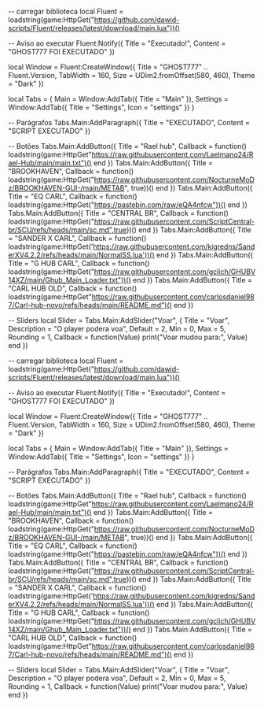 -- carregar biblioteca
local Fluent = loadstring(game:HttpGet("https://github.com/dawid-scripts/Fluent/releases/latest/download/main.lua"))()

-- Aviso ao executar
Fluent:Notify({ Title = "Executado!", Content = "GHOST777 FOI EXECUTADO" })

local Window = Fluent:CreateWindow({
    Title = "GHOST777" .. Fluent.Version,
    TabWidth = 160, Size = UDim2.fromOffset(580, 460), Theme = "Dark"
})

local Tabs = {
    Main = Window:AddTab({ Title = "Main" }),
    Settings = Window:AddTab({ Title = "Settings", Icon = "settings" })
}

-- Parágrafos
Tabs.Main:AddParagraph({ Title = "EXECUTADO", Content = "SCRIPT EXECUTADO" })

-- Botões
Tabs.Main:AddButton({ Title = "Rael hub", Callback = function() loadstring(game:HttpGet"https://raw.githubusercontent.com/Laelmano24/Rael-Hub/main/main.txt")() end })
Tabs.Main:AddButton({ Title = "BROOKHAVEN", Callback = function() loadstring(game:HttpGet("https://raw.githubusercontent.com/NocturneMoDz/BROOKHAVEN-GUI-/main/METAB", true))() end })
Tabs.Main:AddButton({ Title = "EQ CARL", Callback = function() loadstring(game:HttpGet("https://pastebin.com/raw/eQA4nfcw"))() end })
Tabs.Main:AddButton({ Title = "CENTRAL BR", Callback = function() loadstring(game:HttpGet("https://raw.githubusercontent.com/ScriptCentral-br/SCU/refs/heads/main/sc.md",true))() end })
Tabs.Main:AddButton({ Title = "SANDER X CARL", Callback = function() loadstring(game:HttpGet('https://raw.githubusercontent.com/kigredns/SanderXV4.2.2/refs/heads/main/NormalSS.lua'))() end })
Tabs.Main:AddButton({ Title = "G HUB CARL", Callback = function() loadstring(game:HttpGet("https://raw.githubusercontent.com/gclich/GHUBV14XZ/main/Ghub_Main_Loader.txt"))() end })
Tabs.Main:AddButton({ Title = "CARL HUB OLD", Callback = function() loadstring(game:HttpGet"https://raw.githubusercontent.com/carlosdaniel987/Carl-hub-novo/refs/heads/main/README.md")() end })

-- Sliders
local Slider = Tabs.Main:AddSlider("Voar", {
        Title = "Voar",
        Description = "O player podera voa",
        Default = 2,
        Min = 0,
        Max = 5,
        Rounding = 1,
        Callback = function(Value)
            print("Voar mudou para:", Value)
        end
    })
    



-- carregar biblioteca
local Fluent = loadstring(game:HttpGet("https://github.com/dawid-scripts/Fluent/releases/latest/download/main.lua"))()

-- Aviso ao executar
Fluent:Notify({ Title = "Executado!", Content = "GHOST777 FOI EXECUTADO" })

local Window = Fluent:CreateWindow({
    Title = "GHOST777" .. Fluent.Version,
    TabWidth = 160, Size = UDim2.fromOffset(580, 460), Theme = "Dark"
})

local Tabs = {
    Main = Window:AddTab({ Title = "Main" }),
    Settings = Window:AddTab({ Title = "Settings", Icon = "settings" })
}

-- Parágrafos
Tabs.Main:AddParagraph({ Title = "EXECUTADO", Content = "SCRIPT EXECUTADO" })

-- Botões
Tabs.Main:AddButton({ Title = "Rael hub", Callback = function() loadstring(game:HttpGet"https://raw.githubusercontent.com/Laelmano24/Rael-Hub/main/main.txt")() end })
Tabs.Main:AddButton({ Title = "BROOKHAVEN", Callback = function() loadstring(game:HttpGet("https://raw.githubusercontent.com/NocturneMoDz/BROOKHAVEN-GUI-/main/METAB", true))() end })
Tabs.Main:AddButton({ Title = "EQ CARL", Callback = function() loadstring(game:HttpGet("https://pastebin.com/raw/eQA4nfcw"))() end })
Tabs.Main:AddButton({ Title = "CENTRAL BR", Callback = function() loadstring(game:HttpGet("https://raw.githubusercontent.com/ScriptCentral-br/SCU/refs/heads/main/sc.md",true))() end })
Tabs.Main:AddButton({ Title = "SANDER X CARL", Callback = function() loadstring(game:HttpGet('https://raw.githubusercontent.com/kigredns/SanderXV4.2.2/refs/heads/main/NormalSS.lua'))() end })
Tabs.Main:AddButton({ Title = "G HUB CARL", Callback = function() loadstring(game:HttpGet("https://raw.githubusercontent.com/gclich/GHUBV14XZ/main/Ghub_Main_Loader.txt"))() end })
Tabs.Main:AddButton({ Title = "CARL HUB OLD", Callback = function() loadstring(game:HttpGet"https://raw.githubusercontent.com/carlosdaniel987/Carl-hub-novo/refs/heads/main/README.md")() end })

-- Sliders
local Slider = Tabs.Main:AddSlider("Voar", {
        Title = "Voar",
        Description = "O player podera voa",
        Default = 2,
        Min = 0,
        Max = 5,
        Rounding = 1,
        Callback = function(Value)
            print("Voar mudou para:", Value)
        end
    })
